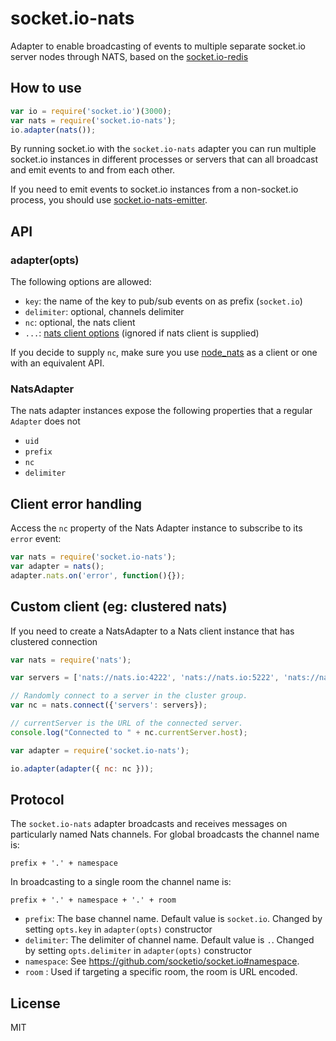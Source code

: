 # socket.io-nats

Adapter to enable broadcasting of events to multiple separate socket.io server nodes through NATS, based on the [socket.io-redis](https://github.com/socketio/socket.io-redis)

## How to use

```js
var io = require('socket.io')(3000);
var nats = require('socket.io-nats');
io.adapter(nats());
```

By running socket.io with the `socket.io-nats` adapter you can run
multiple socket.io instances in different processes or servers that can
all broadcast and emit events to and from each other.

If you need to emit events to socket.io instances from a non-socket.io
process, you should use [socket.io-nats-emitter](https://github.com/efmr/socket.io-nats-emitter).

## API

### adapter(opts)

The following options are allowed:

- `key`: the name of the key to pub/sub events on as prefix (`socket.io`)
- `delimiter`: optional, channels delimiter
- `nc`: optional, the nats client
- `...`: [nats client options](https://github.com/nats-io/node-nats) (ignored if nats client is supplied)

If you decide to supply `nc`, make sure you use
[node_nats](https://github.com/nats-io/node-nats) as a client or one
with an equivalent API.

### NatsAdapter

The nats adapter instances expose the following properties
that a regular `Adapter` does not

- `uid`
- `prefix`
- `nc`
- `delimiter`

## Client error handling

Access the `nc` property of the
Nats Adapter instance to subscribe to its `error` event:

```js
var nats = require('socket.io-nats');
var adapter = nats();
adapter.nats.on('error', function(){});
```

## Custom client (eg: clustered nats)

If you need to create a NatsAdapter to a Nats client instance
that has clustered connection

```js
var nats = require('nats');

var servers = ['nats://nats.io:4222', 'nats://nats.io:5222', 'nats://nats.io:6222'];

// Randomly connect to a server in the cluster group.
var nc = nats.connect({'servers': servers});

// currentServer is the URL of the connected server.
console.log("Connected to " + nc.currentServer.host);

var adapter = require('socket.io-nats');

io.adapter(adapter({ nc: nc }));
```

## Protocol

The `socket.io-nats` adapter broadcasts and receives messages on particularly named Nats channels. For global broadcasts the channel name is:
```
prefix + '.' + namespace
```

In broadcasting to a single room the channel name is:
```
prefix + '.' + namespace + '.' + room
```


- `prefix`: The base channel name. Default value is `socket.io`. Changed by setting `opts.key` in `adapter(opts)` constructor
- `delimiter`: The delimiter of channel name. Default value is `.`. Changed by setting `opts.delimiter` in `adapter(opts)` constructor
- `namespace`: See https://github.com/socketio/socket.io#namespace.
- `room` : Used if targeting a specific room, the room is URL encoded.


## License

MIT
